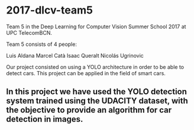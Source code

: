 # 2017-dlcv-team5
Team 5 in the Deep Learning for Computer Vision Summer School 2017 at UPC TelecomBCN.

Team 5 consists of 4 people:

Luis Aldana
Marcel Catà
Isaac Queralt
Nicolás Ugrinovic

Our project consisted on using a YOLO architecture in order to be able to detect cars. This project can be applied in the field of smart cars.

<h2 id="Project YOLO"> <h2>

In this project we have used the YOLO detection system trained using the UDACITY dataset, with the objective to provide an algorithm for car detection in images.

<img src="http://i.imgur.com/JBxkHGZ.png" alt>

